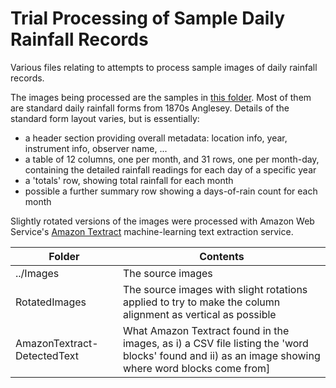 # Trial Processing of Sample Daily Rainfall Records

Various files relating to attempts to process sample images of daily rainfall records.

The images being processed are the samples in [this folder](../Images). Most of them are standard daily rainfall forms from 1870s Anglesey. Details of the standard form layout varies, but is essentially:
* a header section providing overall metadata: location info, year, instrument info, observer name, ...
* a table of 12 columns, one per month, and 31 rows, one per month-day, containing the detailed rainfall readings for each day of a specific year
* a 'totals' row, showing total rainfall for each month
* possible a further summary row showing a days-of-rain count for each month

Slightly rotated versions of the images were processed with Amazon Web Service's [Amazon Textract](https://aws.amazon.com/textract/) machine-learning text extraction service.

|Folder|Contents|
|----|--------|
|../Images|The source images|
|RotatedImages|The source images with slight rotations applied to try to make the column alignment as vertical as possible|
|AmazonTextract-DetectedText|What Amazon Textract found in the images, as i) a CSV file listing the 'word blocks' found and ii) as an image showing where word blocks come from]


